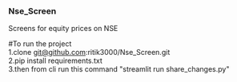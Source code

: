 ### Nse_Screen
Screens for equity prices on NSE

#To run the project <br/>
1.clone git@github.com:ritik3000/Nse_Screen.git <br/>
2.pip install requirements.txt <br/>
3.then from cli run this command "streamlit run share_changes.py" <br/>
